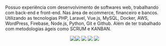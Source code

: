 



Possuo experiência com desenvolvimento de softwares web, trabalhando com back-end e front-end. Nas área de ecommerce, financeiro e bancos. Utilizando as tecnologias PHP, Laravel, Vue.js, MySQL, Docker, AWS, WordPress, Firebase, Node.js, Python, Git e Github. Além de ter trabalhado com metodologias ágeis como SCRUM e KANBAN.




<p align=center>
<a href="https://www.linkedin.com/in/brumotadev/"><img src="https://img.shields.io/badge/MySQL-005C84?style=flat&logo=mysql&logoColor=white"></a><a href="https://www.linkedin.com/in/brumotadev/"><img src="https://img.shields.io/badge/Amazon_AWS-232F3E?style=for-the-badge&logo=amazon-aws&logoColor=white
"></a> <a href="https://www.linkedin.com/in/brumotadev/"><img src="https://img.shields.io/badge/PHP-777BB4.svg?style=flat&logo=PHP&logoColor=white"></a> <a href="https://www.linkedin.com/in/brumotadev/"><img src="https://img.shields.io/badge/Laravel-FF2D20.svg?style=flat&logo=Laravel&logoColor=white"></a> <a href="https://www.linkedin.com/in/brumotadev/"><img src="https://img.shields.io/badge/Vue.js-4FC08D.svg?style=flat&logo=vuedotjs&logoColor=white"></a>
</p>

